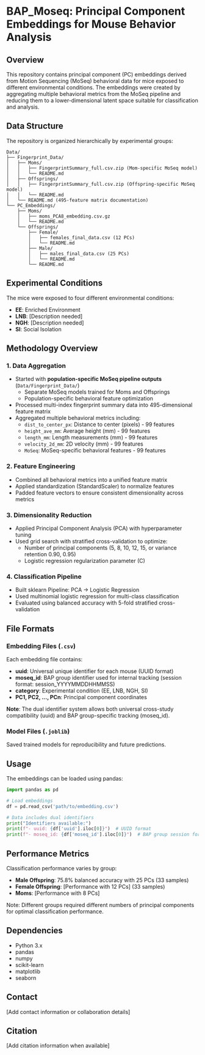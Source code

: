 # BAP_Moseq: Principal Component Embeddings for Mouse Behavior Analysis

## Overview

This repository contains principal component (PC) embeddings derived from Motion Sequencing (MoSeq) behavioral data for mice exposed to different environmental conditions. The embeddings were created by aggregating multiple behavioral metrics from the MoSeq pipeline and reducing them to a lower-dimensional latent space suitable for classification and analysis.

## Data Structure

The repository is organized hierarchically by experimental groups:

```
Data/
├── Fingerprint_Data/
│   ├── Moms/
│   │   ├── FingerprintSummary_full.csv.zip (Mom-specific MoSeq model)
│   │   └── README.md
│   ├── Offsprings/
│   │   ├── FingerprintSummary_full.csv.zip (Offspring-specific MoSeq model)
│   │   └── README.md
│   └── README.md (495-feature matrix documentation)
└── PC_Embeddings/
    ├── Moms/
    │   ├── moms_PCA8_embedding.csv.gz
    │   └── README.md
    └── Offsprings/
        ├── Female/
        │   ├── females_final_data.csv (12 PCs)
        │   └── README.md
        ├── Male/
        │   ├── males_final_data.csv (25 PCs)
        │   └── README.md
        └── README.md
```

## Experimental Conditions

The mice were exposed to four different environmental conditions:

- **EE**: Enriched Environment
- **LNB**: [Description needed]
- **NGH**: [Description needed]  
- **SI**: Social Isolation

## Methodology Overview

### 1. Data Aggregation
- Started with **population-specific MoSeq pipeline outputs** (`Data/Fingerprint_Data/`)
  - Separate MoSeq models trained for Moms and Offsprings
  - Population-specific behavioral feature optimization
- Processed multi-index fingerprint summary data into 495-dimensional feature matrix
- Aggregated multiple behavioral metrics including:
  - `dist_to_center_px`: Distance to center (pixels) - 99 features
  - `height_ave_mm`: Average height (mm) - 99 features
  - `length_mm`: Length measurements (mm) - 99 features
  - `velocity_2d_mm`: 2D velocity (mm) - 99 features
  - `MoSeq`: MoSeq-specific behavioral features - 99 features

### 2. Feature Engineering
- Combined all behavioral metrics into a unified feature matrix
- Applied standardization (StandardScaler) to normalize features
- Padded feature vectors to ensure consistent dimensionality across metrics

### 3. Dimensionality Reduction
- Applied Principal Component Analysis (PCA) with hyperparameter tuning
- Used grid search with stratified cross-validation to optimize:
  - Number of principal components (5, 8, 10, 12, 15, or variance retention 0.90, 0.95)
  - Logistic regression regularization parameter (C)

### 4. Classification Pipeline
- Built sklearn Pipeline: PCA → Logistic Regression
- Used multinomial logistic regression for multi-class classification
- Evaluated using balanced accuracy with 5-fold stratified cross-validation

## File Formats

### Embedding Files (`.csv`)
Each embedding file contains:
- **uuid**: Universal unique identifier for each mouse (UUID format)
- **moseq_id**: BAP group identifier used for internal tracking (session format: session_YYYYMMDDHHMMSS)
- **category**: Experimental condition (EE, LNB, NGH, SI)
- **PC1, PC2, ..., PCn**: Principal component coordinates

**Note**: The dual identifier system allows both universal cross-study compatibility (uuid) and BAP group-specific tracking (moseq_id).

### Model Files (`.joblib`)
Saved trained models for reproducibility and future predictions.

## Usage

The embeddings can be loaded using pandas:

```python
import pandas as pd

# Load embeddings
df = pd.read_csv('path/to/embedding.csv')

# Data includes dual identifiers
print("Identifiers available:")
print(f"- uuid: {df['uuid'].iloc[0]}")  # UUID format
print(f"- moseq_id: {df['moseq_id'].iloc[0]}")  # BAP group session format
```

## Performance Metrics

Classification performance varies by group:
- **Male Offspring**: 75.8% balanced accuracy with 25 PCs (33 samples)
- **Female Offspring**: [Performance with 12 PCs] (33 samples)
- **Moms**: [Performance with 8 PCs]

Note: Different groups required different numbers of principal components for optimal classification performance.

## Dependencies

- Python 3.x
- pandas
- numpy
- scikit-learn
- matplotlib
- seaborn

## Contact

[Add contact information or collaboration details]

## Citation

[Add citation information when available]